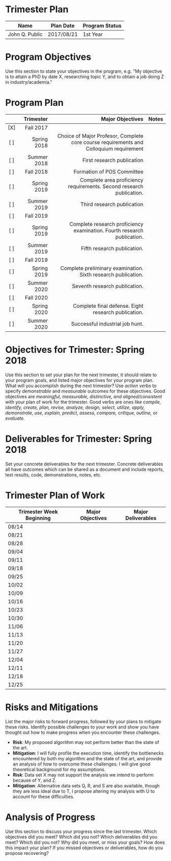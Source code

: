 # Trimester Plan

| Name | Plan Date | Program Status |
| --- | --- | --- |
| John Q. Public | 2017/08/21 | 1st Year |

# Program Objectives

Use this section to state your objectives in the program, e.g. "My objective is to attain
a PhD by date X, researching topic Y, and to obtain a job doing Z in industry/academia."

# Program Plan

| | Trimester | Major Objectives | Notes |
| :---: | ---: | ---: | :--- |
| [X] | Fall 2017 | | |
| [ ] | Spring 2018 | Choice of Major Profesor, Complete core course requirements and Colloquium requirement | |
| [ ] | Summer 2018 | First research publication | |
| [ ] | Fall 2018 | Formation of POS Committee | |
| [ ] | Spring 2019 | Complete area proficiency requirements. Second research publication. | |
| [ ] | Summer 2019 | Third research publication | |
| [ ] | Fall 2019 | | |
| [ ] | Spring 2019 | Complete research proficiency examination.  Fourth research publication.| |
| [ ] | Summer 2019 | Fifth research publication. | |
| [ ] | Fall 2019 | | |
| [ ] | Spring 2019 | Complete preliminary examination.  Sixth research publication. | |
| [ ] | Summer 2020 | Seventh research publication. | |
| [ ] | Fall 2020 | | |
| [ ] | Spring 2020 | Complete final defense. Eight research publication. | |
| [ ] | Summer 2020 | Successful industrial job hunt. | |

# Objectives for Trimester: Spring 2018

Use this section to set your plan for the next trimester, it should relate to your program goals, and listed
major objectives for your program plan.  What will you accomplish during the next trimester?  Use *action verbs*
to specify *demonstrable* and *measurable* outcomes for these objectives.  Good objectives are *meaningful,
measurable, distinctive, and aligned/consistent* with your plan of work for the trimester.  Good verbs
are ones like *compile, identify, create, plan, revise, analyze, design, select, utilize, apply, demonstrate,
use, explain, predict, assess, compare, critique, outline,* or *evaluate.*

# Deliverables for Trimester: Spring 2018

Set your concrete deliverables for the next trimester.  Concrete deliverables all have outcomes which can be shared as a document and include reports, test results, code, demonstrations, notes, etc.

# Trimester Plan of Work

| Trimester Week Beginning | Major Objectives | Major Deliverables |
| --- | --- | --- |
| 08/14 | | |
| 08/21 | | |
| 08/28 | | |
| 09/04 | | |
| 09/11 | | |
| 09/18 | | |
| 09/25 | | |
| 10/02 | | |
| 10/09 | | |
| 10/16 | | |
| 10/23 | | |
| 10/30 | | |
| 11/06 | | |
| 11/13 | | |
| 11/20 | | |
| 11/27 | | |
| 12/04 | | |
| 12/11 | | |
| 12/18 | | |
| 12/25 | | |

# Risks and Mitigations

List the major risks to forward progress, followed by your plans to mitigate these risks.  Identify
possible challenges to your work and show you have thought out how to make progress when you encounter
these challenges.

* **Risk**: My proposed algorithm may not perform better than the state of the art.
* **Mitigation**: I will fully profile the execution time, identify the bottlenecks encountered by both
my algorithm and the state of the art, and provide an analysis of how to overcome these challenges.  I
will give good theoretical background for my assumptions.
* **Risk**: Data set X may not support the analysis we intend to perform because of Y, and Z.
* **Mitigation**: Alternative data sets Q, R, and S are also available, though they are less ideal due to
T, I propose altering my analysis with U to account for these difficulties.

# Analysis of Progress

Use this section to discuss your progress since the last trimester.  Which objectives did you meet?
Which did you not?  Which deliverables did you meet?  Which did you not?  Why did you meet, or miss your
goals?  How does this impact your plan?  If you missed objectives or deliverables, how do you propose
recovering?